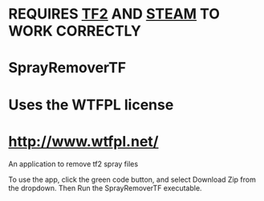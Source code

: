 # REQUIRES [TF2](https://store.steampowered.com/app/440/Team_Fortress_2/) AND [STEAM](https://store.steampowered.com/about/) TO WORK CORRECTLY
# SprayRemoverTF
# Uses the WTFPL license
# http://www.wtfpl.net/

An application to remove  tf2 spray files

To use the app, click the green code button, and select Download Zip from the dropdown. Then Run the SprayRemoverTF executable.


